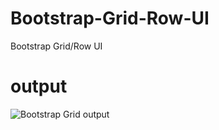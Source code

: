 # Bootstrap-Grid-Row-UI
Bootstrap Grid/Row UI
# output 
![Bootstrap Grid output](https://user-images.githubusercontent.com/93145071/145671268-9617fc8e-8e6e-4bc5-9d43-2e7766a634f1.png)
